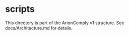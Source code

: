 # scripts
This directory is part of the ArionComply v1 structure. See docs/Architecture.md for details.
